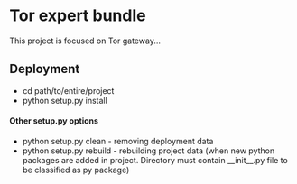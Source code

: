 # Tor expert bundle

This project is focused on Tor gateway...

## Deployment
* cd path/to/entire/project
* python setup.py install

#### Other setup.py options
* python setup.py clean - removing deployment data 
* python setup.py rebuild - rebuilding project data (when new python packages are added in project.
Directory must contain \_\_init__.py file to be classified as py package)
